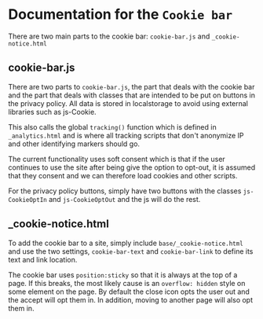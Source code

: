 # Documentation for the `Cookie bar`
There are two main parts to the cookie bar: `cookie-bar.js` and `_cookie-notice.html`
## cookie-bar.js
There are two parts to `cookie-bar.js`, the part that deals with the cookie bar and the part that deals with classes that are intended to be put on buttons in the privacy policy. All data is stored in localstorage to avoid using external libraries such as js-Cookie.

This also calls the global `tracking()` function which is defined in `_analytics.html` and is where all tracking scripts that don't anonymize IP and other identifying markers should go.

The current functionality uses soft consent which is that if the user continues to use the site after being give the option to opt-out, it is assumed that they consent and we can therefore load cookies and other scripts.

For the privacy policy buttons, simply have two buttons with the classes `js-CookieOptIn` and `js-CookieOptOut` and the js will do the rest.

## _cookie-notice.html
To add the cookie bar to a site, simply include `base/_cookie-notice.html` and use the two settings, `cookie-bar-text` and `cookie-bar-link` to define its text and link location.

The cookie bar uses `position:sticky` so that it is always at the top of a page. If this breaks, the most likely cause is an `overflow: hidden` style on some element on the page. By default the close icon opts the user out and the accept will opt them in. In addition, moving to another page will also opt them in.

